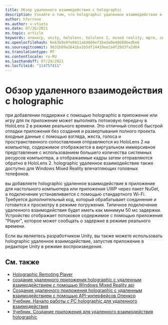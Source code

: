 ```yaml
---
title: Обзор удаленного взаимодействия с holographic
description: Узнайте о том, что holographic удаленное взаимодействие и как оно может выиграть в процессе разработки.
author: hferrone
ms.author: v-vtieto
ms.date: 07/26/2021
ms.topic: article
keywords: опенкср, unity, hololens, hololens 2, mixed reality, мртк, смешанная реальность набор средств, дополненная реальность, виртуальная реальность, гарнитуры смешанной реальности, обучение, учебник, начало работы, holographic удаленное взаимодействие, настольный, предварительный просмотр
ms.openlocfilehash: 6eb3b9e9fe8811ab4666ef1beda0e48668bedbe6
ms.sourcegitcommit: 9831b89a1641ba1b5df14419ee2a4f29d3fa2d64
ms.translationtype: MT
ms.contentlocale: ru-RU
ms.lasthandoff: 07/29/2021
ms.locfileid: "114757411"
---
```

# <a name="holographic-remoting-overview"></a>Обзор удаленного взаимодействия с holographic

при добавлении поддержки с помощью holographic в приложение или игру для пк приложение может выполнять потоковую передачу в HoloLens 2 в режиме реального времени. Это отличный способ быстрой отладки приложения без создания и развертывания полного проекта. входные данные с помощью взгляда, жеста, голоса и пространственного сопоставления отправляются из HoloLens 2 на компьютер, содержимое отображается в виртуальном иммерсивное представление с использованием большего количества системных ресурсов компьютера, а отображаемые кадры затем отправляются обратно в HoloLens 2. holographic удаленное взаимодействие также доступно для Windows Mixed Reality впечатляющих головных телефонов.

вы добавляете holographic удаленное взаимодействие в приложение для настольного компьютера или приложения UWP через пакет NuGet, а подключение устанавливается с помощью стандартного Wi-Fi. Требуется дополнительный код, который обрабатывает соединение и готовится к просмотру в режиме погружения. Типичное подключение удаленного взаимодействия будет иметь как минимум 50 мс задержки. Устройство отображает потоковое содержимое с помощью приложения "Player", которое может сообщать о задержке в режиме реального времени.

Если вы являетесь разработчиком Unity, вы также можете использовать holographic удаленное взаимодействие, запустив приложение в редакторе Unity в режиме воспроизведения.

## <a name="see-also"></a>См. также
* [Holographic Remoting Player](holographic-remoting-player.md)
* [создание удаленного приложения holographic с удаленным взаимодействием с помощью Windows Mixed Reality api](holographic-remoting-create-remote-wmr.md)
* [Создание удаленного приложения holographic с удаленным взаимодействием с помощью API-интерфейсов Опенкср](holographic-remoting-create-remote-openxr.md)
* [Учебник. Начало работы с PC holographic для удаленного взаимодействия](../unity/tutorials/mr-learning-pc-holographic-remoting-01.md)
* [Учебник. Создание приложения для удаленного взаимодействия holographic](../unity/tutorials/mr-learning-pc-holographic-remoting-02.md)
